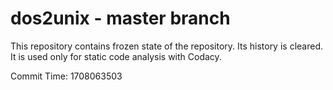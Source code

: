 # dos2unix - master branch

This repository contains frozen state of the repository.
Its history is cleared. It is used only for static code
analysis with Codacy.

Commit Time: 1708063503